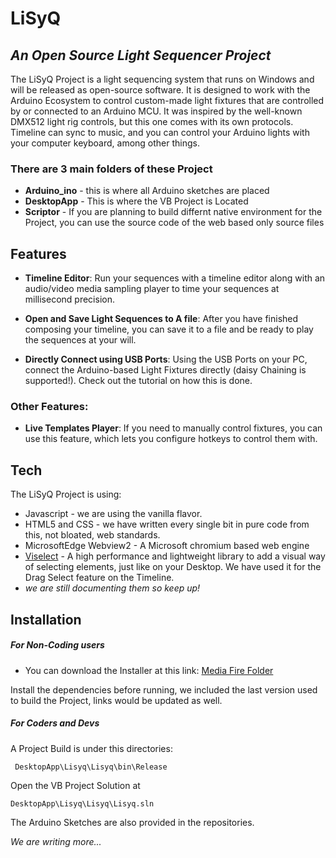 # LiSyQ 
## _An Open Source Light Sequencer Project_



The LiSyQ Project is a light sequencing system that runs on Windows and will be released as open-source software. 
It is designed to work with the Arduino Ecosystem to control custom-made light fixtures that are controlled by or connected to an Arduino MCU. It was inspired by the well-known DMX512 light rig controls, but this one comes with its own protocols. Timeline can sync to music, and you can control your Arduino lights with your computer keyboard, among other things.

### There are 3 main folders of these Project

- **Arduino_ino** - this is where all Arduino sketches are placed
- **DesktopApp** - This is where the VB Project is Located
- **Scriptor** - If you are planning to build differnt native environment for the Project, you can use the source code of the web based only source files

## Features

- **Timeline Editor**: Run your sequences with a timeline editor along with an audio/video media sampling player to time your sequences at millisecond precision.

- **Open and Save Light Sequences to A file**: After you have finished composing your timeline, you can save it to a file and be ready to play the sequences at your will.

- **Directly Connect using USB Ports**: Using the USB Ports on your PC, connect the Arduino-based Light Fixtures directly (daisy Chaining is supported!). Check out the tutorial on how this is done.

### Other Features:

- **Live Templates Player**: If you need to manually control fixtures, you can use this feature, which lets you configure hotkeys to control them with.




## Tech

The LiSyQ Project is using:

- Javascript - we are using the vanilla flavor.
- HTML5 and CSS - we have written every single bit in pure code from this, not bloated, web standards.
- MicrosoftEdge Webview2 - A Microsoft chromium based web engine  
- [Viselect](https://simonwep.github.io/selection) - A high performance and lightweight library to add a visual way of selecting elements, just like on your Desktop. We have used it for the Drag Select feature on the Timeline.
- _we are still documenting them so keep up!_




## Installation

##### For Non-Coding users 
- You can download the Installer at this link:  [Media Fire Folder](https://www.mediafire.com/folder/frpofhcy7vs31/LiSyQ) 

Install the dependencies before running, we included the last version used to build the Project, links would be updated as well.



##### For Coders and Devs

A Project Build is under this directories:
  
     DesktopApp\Lisyq\Lisyq\bin\Release

Open the VB Project Solution at

    DesktopApp\Lisyq\Lisyq\Lisyq.sln

The Arduino Sketches are also provided in the repositories.

_We are writing more..._